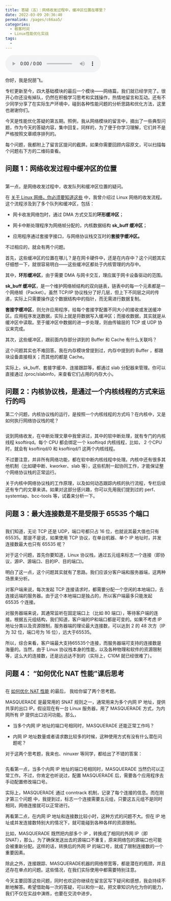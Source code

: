 ```yaml
---
title: 答疑（五）：网络收发过程中，缓冲区位置在哪里？
date: 2022-03-09 20:36:40
permalink: /pages/c66aa5/
categories:
  - 极客时间
  - Linux性能优化实战
tags:
  - 
---
```

<audio title="45.答疑（五）：网络收发过程中，缓冲区位置在哪里？" src="https://static001.geekbang.org/resource/audio/53/13/53790b168243d36d147e35bbcd369713.mp3" controls="controls"></audio> 
<p>你好，我是倪朋飞。</p><p>专栏更新至今，四大基础模块的最后一个模块——网络篇，我们就已经学完了。很开心你还没有掉队，仍然在积极学习思考和实践操作，热情地留言和互动。还有不少同学分享了在实际生产环境中，碰到各种性能问题的分析思路和优化方法，这里也谢谢你们。</p><p>今天是性能优化答疑的第五期。照例，我从网络模块的留言中，摘出了一些典型问题，作为今天的答疑内容，集中回复。同样的，为了便于你学习理解，它们并不是严格按照文章顺序排列的。</p><p>每个问题，我都附上了留言区提问的截屏。如果你需要回顾内容原文，可以扫描每个问题右下方的二维码查看。</p><h2>问题 1：网络收发过程中缓冲区的位置</h2><p><img src="https://static001.geekbang.org/resource/image/49/28/49649598767b9ef537169558ee6be128.png" alt=""></p><p>第一点，是网络收发过程中，收发队列和缓冲区位置的疑问。</p><p>在 <a href="https://time.geekbang.org/column/article/80898">关于 Linux 网络，你必须要知道这些</a> 中，我曾介绍过 Linux 网络的收发流程。这个流程涉及到了多个队列和缓冲区，包括：</p><ul>
<li>
<p>网卡收发网络包时，通过 DMA 方式交互的<strong>环形缓冲区</strong>；</p>
</li>
<li>
<p>网卡中断处理程序为网络帧分配的，内核数据结构 <strong>sk_buff 缓冲区</strong>；</p>
</li>
<li>
<p>应用程序通过套接字接口，与网络协议栈交互时的<strong>套接字缓冲区。</strong></p>
</li>
</ul><p>不过相应的，就会有两个问题。</p><p>首先，这些缓冲区的位置在哪儿？是在网卡硬件中，还是在内存中？这个问题其实仔细想一下，就很容易明白——这些缓冲区都处于内核管理的内存中。</p><!-- [[[read_end]]] --><p>其中，<strong>环形缓冲区</strong>，由于需要 DMA 与网卡交互，理应属于网卡设备驱动的范围。</p><p><strong>sk_buff 缓冲区</strong>，是一个维护网络帧结构的双向链表，链表中的每一个元素都是一个网络帧（Packet）。虽然 TCP/IP 协议栈分了好几层，但上下不同层之间的传递，实际上只需要操作这个数据结构中的指针，而无需进行数据复制。</p><p><strong>套接字缓冲区</strong>，则允许应用程序，给每个套接字配置不同大小的接收或发送缓冲区。应用程序发送数据，实际上就是将数据写入缓冲区；而接收数据，其实就是从缓冲区中读取。至于缓冲区中数据的进一步处理，则由传输层的 TCP 或 UDP 协议来完成。</p><p>其次，这些缓冲区，跟前面内存部分讲到的 Buffer 和 Cache 有什么关联吗？</p><p>这个问题其实也不难回答。我在内存模块曾提到过，内存中提到的 Buffer ，都跟块设备直接相关；而其他的都是 Cache。</p><p>实际上，sk_buff、套接字缓冲、连接跟踪等，都通过 slab 分配器来管理。你可以直接通过 /proc/slabinfo，来查看它们占用的内存大小。</p><h2>问题 2：内核协议栈，是通过一个内核线程的方式来运行的吗</h2><p>第二个问题，内核协议栈的运行，是按照一个内核线程的方式吗？在内核中，又是如何执行网络协议栈的呢？</p><p><img src="https://static001.geekbang.org/resource/image/9b/1c/9bea298bcc349e80f46c1a406472381c.png" alt=""></p><p>说到网络收发，在中断处理文章中我曾讲过，其中的软中断处理，就有专门的内核线程 ksoftirqd。每个 CPU 都会绑定一个 ksoftirqd 内核线程，比如， 2 个CPU 时，就会有 ksoftirqd/0 和 ksoftirqd/1 这两个内核线程。</p><p>不过要注意，并非所有网络功能，都在软中断内核线程中处理。内核中还有很多其他机制（比如硬中断、kworker、slab 等），这些机制一起协同工作，才能保证整个网络协议栈的正常运行。</p><p>关于内核中网络协议栈的工作原理，以及如何动态跟踪内核的执行流程，专栏后续还有专门的文章来讲。如果对这部分感兴趣，你可以先用我们提到过的 perf、systemtap、bcc-tools 等，试着来分析一下。</p><h2>问题 3：最大连接数是不是受限于 65535 个端口</h2><p><img src="https://static001.geekbang.org/resource/image/50/8c/504ddb710169cb247b349d0d8a32818c.png" alt=""><img src="https://static001.geekbang.org/resource/image/0a/70/0a5cb5d25a4b09c5f46ca8941e9fca70.png" alt=""></p><p>我们知道，无论 TCP 还是 UDP，端口号都只占 16 位，也就说其最大值也只有 65535。那是不是说，如果使用 TCP 协议，在单台机器、单个 IP 地址时，并发连接数最大也只有 65535 呢？</p><p>对于这个问题，首先你要知道，Linux 协议栈，通过五元组来标志一个连接（即协议，源IP、源端口、目的IP、目的端口)。</p><p>明白了这一点，这个问题其实就有了思路。我们应该分客户端和服务器端，这两种场景来分析。</p><p>对客户端来说，每次发起 TCP 连接请求时，都需要分配一个空闲的本地端口，去连接远端的服务器。由于这个本地端口是独占的，所以客户端最多只能发起 65535 个连接。</p><p>对服务器端来说，其通常监听在固定端口上（比如 80 端口），等待客户端的连接。根据五元组结构，我们知道，客户端的IP和端口都是可变的。如果不考虑 IP 地址分类以及资源限制，服务器端的理论最大连接数，可以达到 2 的 48 次方（IP 为 32 位，端口号为 16 位），远大于65535。</p><p>所以，综合来看，客户端最大支持65535个连接，而服务器端可支持的连接数是海量的。当然，由于 Linux 协议栈本身的性能，以及各种物理和软件的资源限制等，这么大的连接数，还是远远达不到的（实际上，C10M 就已经很难了）。</p><h2>问题 4： “如何优化 NAT 性能”课后思考</h2><p><img src="https://static001.geekbang.org/resource/image/c6/a0/c623453e2e054d2f4407ab1e4a87f5a0.png" alt=""></p><p>在 <a href="https://time.geekbang.org/column/article/83189">如何优化 NAT 性能</a> 的最后， 我给你留了两个思考题。</p><p>MASQUERADE 是最常用的 SNAT 规则之一，通常用来为多个内网 IP 地址，提供共享的出口 IP。假设现在有一台 Linux 服务器，用了 MASQUERADE 方式，为内网所有 IP 提供出口访问功能。那么，</p><ul>
<li>
<p>当多个内网 IP 地址的端口号相同时，MASQUERADE 还能正常工作吗？</p>
</li>
<li>
<p>内网 IP 地址数量或者请求数比较多的时候，这种使用方式有没有什么潜在问题呢？</p>
</li>
</ul><p>对于这两个思考题，我来也、ninuxer 等同学，都给出了不错的答案：</p><p><img src="https://static001.geekbang.org/resource/image/24/52/245ba322ff2975e56db18206f0797d52.png" alt=""><img src="https://static001.geekbang.org/resource/image/f4/55/f41d8ad99120f22a7967e3afffe97555.png" alt=""></p><p>先看第一点，当多个内网 IP 地址的端口号相同时，MASQUERADE 当然仍可以正常工作。不过，你肯定也听说过，配置 MASQUERADE 后，需要各个应用程序去手动配置修改端口号。</p><p>实际上，MASQUERADE 通过 conntrack 机制，记录了每个连接的信息。而在刚才第三个问题 中，我提到过，标志一个连接需要五元组，只要这五元组不是同时相同，网络连接就可以正常进行。</p><p>再看第二点，在内网 IP 地址和连接数比较小时，这种方式的问题不大。但在 IP 地址或并发连接数特别大的情况下，就可能碰到各种各样的资源限制。</p><p>比如，MASQUERADE 既然把内部多个 IP ，转换成了相同的外网 IP（即 SNAT），那么，为了确保发送出去的源端口不重复，原来网络包的源端口也可能会被重新分配。这样的话，转换后的外网 IP 的端口号，就成了限制连接数的一个重要因素。</p><p>除此之外，连接跟踪、MASQUERADE机器的网络带宽等，都是潜在的瓶颈，并且还存在单点的问题。这些情况，在我们实际使用中都需要特别注意。</p><p>今天主要回答这些问题，同时也欢迎你继续在留言区写下疑问和感想，我会持续不断地解答。希望借助每一次的答疑，可以和你一起，把文章知识内化为你的能力，我们不仅在实战中演练，也要在交流中进步。</p><p></p>